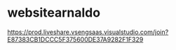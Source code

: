 # websitearnaldo


https://prod.liveshare.vsengsaas.visualstudio.com/join?E87383CB1DCCC5F375600DE37A9282F1F329
